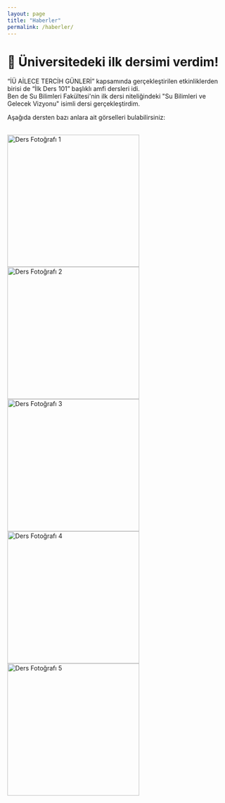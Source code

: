 ```yaml
---
layout: page
title: "Haberler"
permalink: /haberler/
---
```


# 📰 Üniversitedeki ilk dersimi verdim!

“İÜ AİLECE TERCİH GÜNLERİ” kapsamında gerçekleştirilen etkinliklerden birisi de “İlk Ders 101” başlıklı amfi dersleri idi.  
Ben de Su Bilimleri Fakültesi'nin ilk dersi niteliğindeki "Su Bilimleri ve Gelecek Vizyonu" isimli dersi gerçekleştirdim.

Aşağıda dersten bazı anlara ait görselleri bulabilirsiniz:

<br>

<img src="/images/IMG-20250729-WA0096.jpg" alt="Ders Fotoğrafı 1" width="300">  
<img src="/images/IMG-20250730-WA0041.jpg" alt="Ders Fotoğrafı 2" width="300">  
<img src="/images/IMG-20250730-WA0043.jpg" alt="Ders Fotoğrafı 3" width="300">  
<img src="/images/IMG-20250730-WA0044.jpg" alt="Ders Fotoğrafı 4" width="300">  
<img src="/images/IMG_20250729_163343_998.webp" alt="Ders Fotoğrafı 5" width="300">
